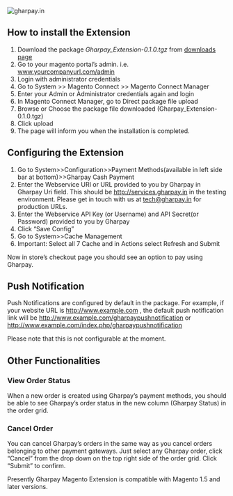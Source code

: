 ![gharpay.in](http://yourstory.in/wp-content/uploads/2011/11/GharpayLogo.png)
## How to install the Extension
1. Download the package _Gharpay_Extension-0.1.0.tgz_ from [downloads page](https://github.com/gharpay/Gharpay-Magento-Plugin/downloads)
2. Go to your magento portal’s admin. i.e. www.yourcompanyurl.com/admin
3. Login with administrator credentials
4. Go to System >> Magento Connect >> Magento Connect  Manager
5. Enter your Admin or Administrator credentials again and login
6. In Magento Connect Manager, go to Direct package file upload
7. Browse or Choose the package file downloaded (Gharpay_Extension-0.1.0.tgz)
8. Click upload
9. The page will inform you when the installation is completed.

## Configuring the Extension
1. Go to System>>Configuration>>Payment Methods(available in left side bar at bottom)>>Gharpay Cash Payment
2. Enter the Webservice URI or URL provided to you by Gharpay in Gharpay Uri field. This should be http://services.gharpay.in in the testing environment. Please get in touch with us at tech@gharpay.in for production URLs.
3. Enter the Webservice API Key (or Username) and API Secret(or Password) provided to you by Gharpay
4. Click “Save Config”
5. Go to System>>Cache Management
6. Important: Select all 7 Cache and in Actions  select Refresh and Submit

Now in store’s checkout page you should see an option to pay using Gharpay.

## Push Notification

Push Notifications are configured by default in the package. For example, if your website URL is http://www.example.com , the default push notification link will be http://www.example.com/gharpaypushnotification
or
http://www.example.com/index.php/gharpaypushnotification

Please note that this is not configurable at the moment.

## Other Functionalities
### View Order Status
When a new order is created using Gharpay’s payment methods, you should be able to see Gharpay’s order status in the new column (Gharpay Status) in the order grid.
### Cancel Order
You can cancel Gharpay’s orders in the same way as you cancel orders belonging to other payment gateways. Just select any Gharpay order, click “Cancel” from the drop down on the top right side of the order grid. Click “Submit” to confirm.

Presently Gharpay Magento Extension is compatible with Magento 1.5 and later versions.
